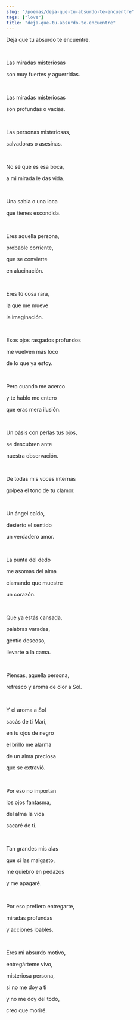 ```yaml
---
slug: "/poemas/deja-que-tu-absurdo-te-encuentre"
tags: ["love"]
title: "deja-que-tu-absurdo-te-encuentre"
---
```

Deja que tu absurdo te encuentre.

&nbsp;

Las miradas misteriosas 

son muy fuertes y aguerridas.

&nbsp;

Las miradas misteriosas 

son profundas o vacías.

&nbsp;

Las personas misteriosas, 

salvadoras o asesinas.

&nbsp;

No sé qué es esa boca, 

a mi mirada le das vida.

&nbsp;

Una sabia o una loca 

que tienes escondida.

&nbsp;

Eres aquella persona, 

probable corriente, 

que se convierte 

en alucinación.

&nbsp;

Eres tú cosa rara, 

la que me mueve 

la imaginación.

&nbsp;

Esos ojos rasgados profundos 

me vuelven más loco 

de lo que ya estoy.

&nbsp;

Pero cuando me acerco 

y te hablo me entero 

que eras mera ilusión.

&nbsp;

Un oásis con perlas tus ojos,

se descubren ante 

nuestra observación.

&nbsp;

De todas mis voces internas 

golpea el tono de tu clamor.

&nbsp;

Un ángel caído, 

desierto el sentido 

un verdadero amor.

&nbsp;

La punta del dedo 

me asomas del alma 

clamando que muestre 

un corazón.

&nbsp;

Que ya estás cansada, 

palabras varadas, 

gentío deseoso, 

llevarte a la cama.

&nbsp;

Piensas, aquella persona, 

refresco y aroma de olor a Sol.

&nbsp;

Y el aroma a Sol 

sacás de ti Marí, 

en tu ojos de negro 

el brillo me alarma 

de un alma preciosa 

que se extravió.

&nbsp;

Por eso no importan 

los ojos fantasma, 

del alma la vida 

sacaré de ti.

&nbsp;

Tan grandes mis alas 

que si las malgasto, 

me quiebro en pedazos 

y me apagaré.

&nbsp;

Por eso prefiero entregarte, 

miradas profundas 

y acciones loables.

&nbsp;

Eres mi absurdo motivo, 

entregárteme vivo, 

misteriosa persona, 

si no me doy a ti 

y no me doy del todo, 

creo que moriré.
